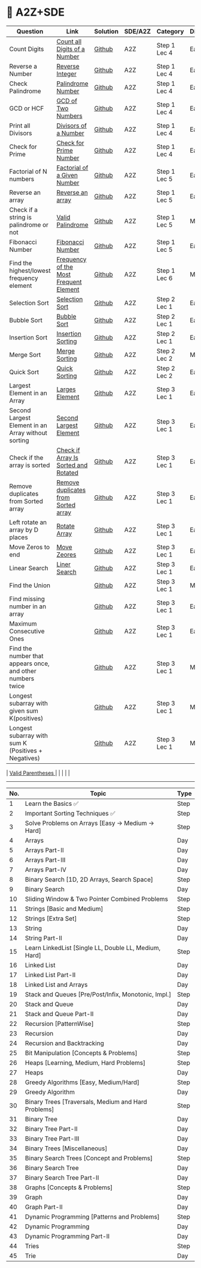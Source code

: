 # 📘 A2Z+SDE


| Question   | Link | Solution | SDE/A2Z |Category | Difficulty|
|--------------------------|-------------|-------------------------|-----------|-----------|--------------------------------|
| Count Digits | [Count all Digits of a Number](https://takeuforward.org/plus/dsa/problems/count-all-digits-of-a-number) | [Github]() | A2Z | Step 1 Lec 4 | Easy |
| Reverse a Number | [Reverse Integer](https://leetcode.com/problems/reverse-integer/description/) | [Github]() | A2Z | Step 1 Lec 4 | Easy |
| Check Palindrome | [Palindrome Number](https://leetcode.com/problems/palindrome-number/description/) | [Github]() | A2Z | Step 1 Lec 4 | Easy |
| GCD or HCF | [GCD of Two Numbers](https://takeuforward.org/plus/dsa/problems/gcd-of-two-numbers) | [Github]() | A2Z | Step 1 Lec 4 | Easy |
| Print all Divisors | [Divisors of a Number](https://takeuforward.org/plus/dsa/problems/divisors-of-a-number) | [Github]() | A2Z | Step 1 Lec 4 | Easy |
| Check for Prime | [Check for Prime Number](https://takeuforward.org/plus/dsa/problems/check-for-prime-number) | [Github]() | A2Z | Step 1 Lec 4 | Easy |
| Factorial of N numbers | [Factorial of a Given Number](https://takeuforward.org/plus/dsa/problems/factorial-of-a-given-number) | [Github]() | A2Z | Step 1 Lec 5 | Easy |
| Reverse an array | [Reverse an array](https://takeuforward.org/plus/dsa/problems/reverse-an-array) | [Github]() | A2Z | Step 1 Lec 5 | Easy |
| Check if a string is palindrome or not | [Valid Palindrome](https://leetcode.com/problems/valid-palindrome/description/) | [Github]() | A2Z | Step 1 Lec 5 | Medium |
| Fibonacci Number | [Fibonacci Number](https://leetcode.com/problems/fibonacci-number/description/) | [Github]() | A2Z | Step 1 Lec 5 | Easy |
| Find the highest/lowest frequency element | [Frequency of the Most Frequent Element](https://leetcode.com/problems/frequency-of-the-most-frequent-element/) | [Github]() | A2Z | Step 1 Lec 6 | Medium |
| Selection Sort | [Selection Sort](https://takeuforward.org/plus/dsa/problems/selection-sort) | [Github]() | A2Z | Step 2 Lec 1 | Easy |
| Bubble Sort | [Bubble Sort](https://takeuforward.org/plus/dsa/problems/bubble-sort) | [Github]() | A2Z | Step 2 Lec 1 | Easy |
| Insertion Sort | [Insertion Sorting](https://takeuforward.org/plus/dsa/problems/insertion-sorting) | [Github]() | A2Z | Step 2 Lec 1 | Easy |
| Merge Sort | [Merge Sorting](https://takeuforward.org/plus/dsa/problems/merge-sorting) | [Github]() | A2Z | Step 2 Lec 2 | Medium |
| Quick Sort | [Quick Sorting](https://takeuforward.org/plus/dsa/problems/quick-sorting) | [Github]() | A2Z | Step 2 Lec 2 | Easy |
| Largest Element in an Array | [Larges Element](https://takeuforward.org/plus/dsa/problems/largest-element) | [Github]() | A2Z | Step 3 Lec 1 | Easy |
| Second Largest Element in an Array without sorting | [Second Largest Element](https://takeuforward.org/plus/dsa/problems/second-largest-element) | [Github]() | A2Z | Step 3 Lec 1 | Easy |
| Check if the array is sorted | [Check if Array Is Sorted and Rotated](https://leetcode.com/problems/check-if-array-is-sorted-and-rotated/description/) | [Github]() | A2Z | Step 3 Lec 1 | Easy |
| Remove duplicates from Sorted array | [Remove duplicates from Sorted array](https://leetcode.com/problems/remove-duplicates-from-sorted-array/description/) | [Github]() | A2Z | Step 3 Lec 1 | Easy |
| Left rotate an array by D places | [Rotate Array](https://leetcode.com/problems/rotate-array/description/) | [Github]() | A2Z | Step 3 Lec 1 | Easy |
| Move Zeros to end | [Move Zeores](https://leetcode.com/problems/move-zeroes/description/) | [Github]() | A2Z | Step 3 Lec 1 | Easy |
| Linear Search | [Liner Search](https://takeuforward.org/plus/dsa/problems/linear-search) | [Github]() | A2Z | Step 3 Lec 1 | Easy |
| Find the Union | []() | [Github]() | A2Z | Step 3 Lec 1 | Medium |
| Find missing number in an array | []() | [Github]() | A2Z | Step 3 Lec 1 | Easy |
| Maximum Consecutive Ones | []() | [Github]() | A2Z | Step 3 Lec 1 | Easy |
| Find the number that appears once, and other numbers twice | []() | [Github]() | A2Z | Step 3 Lec 1 | Medium |
| Longest subarray with given sum K(positives) | []() | [Github]() | A2Z | Step 3 Lec 1 | Medium |
| Longest subarray with sum K (Positives + Negatives) | []() | [Github]() | A2Z | Step 3 Lec 1 | Medium |

| [Valid Parentheses ](https://leetcode.com/problems/valid-parentheses/) | | | | | 

---

| No. | Topic                                                  | Type |
| --- | ------------------------------------------------------ | ---- |
| 1   | Learn the Basics ✅                                      | Step |
| 2   | Important Sorting Techniques ✅                          | Step |
| 3   | Solve Problems on Arrays \[Easy → Medium → Hard]       | Step |
| 4   | Arrays                                                 | Day  |
| 5   | Arrays Part-II                                         | Day  |
| 6   | Arrays Part-III                                        | Day  |
| 7   | Arrays Part-IV                                         | Day  |
| 8   | Binary Search \[1D, 2D Arrays, Search Space]           | Step |
| 9   | Binary Search                                          | Day  |
| 10  | Sliding Window & Two Pointer Combined Problems         | Step |
| 11  | Strings \[Basic and Medium]                            | Step |
| 12  | Strings \[Extra Set]                                   | Step |
| 13  | String                                                 | Day  |
| 14  | String Part-II                                         | Day  |
| 15  | Learn LinkedList \[Single LL, Double LL, Medium, Hard] | Step |
| 16  | Linked List                                            | Day  |
| 17  | Linked List Part-II                                    | Day  |
| 18  | Linked List and Arrays                                 | Day  |
| 19  | Stack and Queues \[Pre/Post/Infix, Monotonic, Impl.]   | Step |
| 20  | Stack and Queue                                        | Day  |
| 21  | Stack and Queue Part-II                                | Day  |
| 22  | Recursion \[PatternWise]                               | Step |
| 23  | Recursion                                              | Day  |
| 24  | Recursion and Backtracking                             | Day  |
| 25  | Bit Manipulation \[Concepts & Problems]                | Step |
| 26  | Heaps \[Learning, Medium, Hard Problems]               | Step |
| 27  | Heaps                                                  | Day  |
| 28  | Greedy Algorithms \[Easy, Medium/Hard]                 | Step |
| 29  | Greedy Algorithm                                       | Day  |
| 30  | Binary Trees \[Traversals, Medium and Hard Problems]   | Step |
| 31  | Binary Tree                                            | Day  |
| 32  | Binary Tree Part-II                                    | Day  |
| 33  | Binary Tree Part-III                                   | Day  |
| 34  | Binary Trees \[Miscellaneous]                          | Day  |
| 35  | Binary Search Trees \[Concept and Problems]            | Step |
| 36  | Binary Search Tree                                     | Day  |
| 37  | Binary Search Tree Part-II                             | Day  |
| 38  | Graphs \[Concepts & Problems]                          | Step |
| 39  | Graph                                                  | Day  |
| 40  | Graph Part-II                                          | Day  |
| 41  | Dynamic Programming \[Patterns and Problems]           | Step |
| 42  | Dynamic Programming                                    | Day  |
| 43  | Dynamic Programming Part-II                            | Day  |
| 44  | Tries                                                  | Step |
| 45  | Trie                                                   | Day  |

